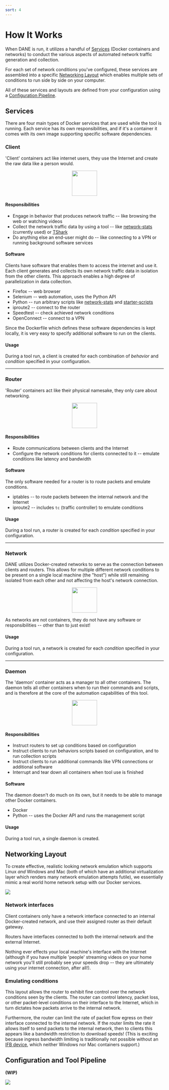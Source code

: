 ```yaml
---
sort: 4
---
```


# How It Works

When DANE is run, it utilizes a handful of [Services](#services) (Docker containers and networks) to conduct the various aspects of automated network traffic generation and collection.

For each set of network conditions you've configured, these services are assembled into a specific [Networking Layout](#networking-layout) which enables multiple sets of conditions to run side by side on your computer.

All of these services and layouts are defined from your configuration using a [Configuration Pipeline](#configuration-and-tool-pipeline).

## Services

There are four main types of Docker services that are used while the tool is running. Each service has its own responsibilities, and if it's a container it comes with its own image supporting specific software dependencies.

### Client

'Client' containers act like internet users, they use the Internet and create the raw data like a person would.

<center><img src='../../media/client-icon.png' height=80></center>

#### Responsibilities

- Engage in behavior that produces network traffic -- like browsing the web or watching videos
- Collect the network traffic data by using a tool -- like [network-stats](https://github.com/Viasat/network-stats/) (currently used) or [TShark](https://tshark.dev/)
- Do anything else an end-user might do -- like connecting to a VPN or running background software services

#### Software

Clients have software that enables them to access the internet and use it. Each client generates and collects its own network traffic data in isolation from the other clients. This approach enables a high degree of parallelization in data collection.

- Firefox -- web browser
- Selenium -- web automation, uses the Python API
- Python -- run arbitrary scripts like [network-stats](https://github.com/Viasat/network-stats/) and [starter-scripts](https://github.com/dane-tool/starter-scripts/)
- iproute2 -- connect to the router
- Speedtest -- check achieved network conditions
- OpenConnect -- connect to a VPN

Since the Dockerfile which defines these software dependencies is kept locally, it is very easy to specify additional software to run on the clients.

#### Usage

During a tool run, a client is created for each combination of *behavior* and *condition* specified in your configuration.

---
### Router

'Router' containers act like their physical namesake, they only care about networking.

<center><img src='../../media/router-icon.png' height=80></center>

#### Responsibilities

- Route communications between clients and the Internet
- Configure the network conditions for clients connected to it -- emulate conditions like latency and bandwidth

#### Software

The only software needed for a router is to route packets and emulate conditions.

- iptables -- to route packets between the internal network and the Internet
- iproute2 -- includes `tc` (traffic controller) to emulate conditions

#### Usage

During a tool run, a router is created for each *condition* specified in your configuration.

---
### Network

DANE utilizes Docker-created networks to serve as the connection between clients and routers. This allows for multiple different network conditions to be present on a single local machine (the "host") while still remaining isolated from each other and not affecting the host's network connection.

<center><img src='../../media/network-icon.png' height=80></center>

As networks are not containers, they do not have any software or responsibilities -- other than to just exist!

#### Usage

During a tool run, a network is created for each *condition* specified in your configuration.

---
### Daemon

The 'daemon' container acts as a manager to all other containers. The daemon tells all other containers when to run their commands and scripts, and is therefore at the core of the automation capabilities of this tool.

<center><img src='../../media/daemon-icon.png' height=80></center>

#### Responsibilities

- Instruct routers to set up conditions based on configuration
- Instruct clients to run behaviors scripts based on configuration, and to run collection scripts
- Instruct clients to run additional commands like VPN connections or additional software
- Interrupt and tear down all containers when tool use is finished

#### Software

The daemon doesn't do much on its own, but it needs to be able to manage other Docker containers.

- Docker
- Python -- uses the Docker API and runs the management script

#### Usage

During a tool run, a single daemon is created.

## Networking Layout

To create effective, realistic looking network emulation which supports Linux *and* Windows and Mac (both of which have an additional virtualization layer which renders many network emulation attempts futile), we essentially mimic a real world home network setup with our Docker services.

![](../media/network-layout.svg)

### Network interfaces
Client containers only have a network interface connected to an internal Docker-created network, and use their assigned router as their default gateway.

Routers have interfaces connected to both the internal network and the external Internet.

Nothing ever effects your local machine's interface with the Internet (although if you have multiple 'people' streaming videos on your home network you'll still probably see your speeds drop -- they are ultimately using your internet connection, after all!).

### Emulating conditions
This layout allows the router to exhibit fine control over the network conditions seen by the clients. The router can control latency, packet loss, or other packet-level conditions on their interface to the Internet, which in turn dictates how packets arrive to the internal network.

Furthermore, the router can limit the rate of packet flow egress on their interface connected to the internal network. If the router limits the rate it allows itself to send packets to the internal network, then to clients this appears like a bandwidth restriction to download speeds! (This is exciting because ingress bandwidth limiting is traditionally not possible without an [IFB device](https://wiki.linuxfoundation.org/networking/ifb), which neither Windows nor Mac containers support.)

## Configuration and Tool Pipeline

**(WIP)**

![](../../docs/media/config-pipeline.svg)
